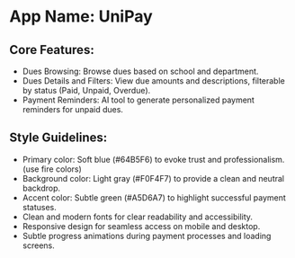 # **App Name**: UniPay

## Core Features:

- Dues Browsing: Browse dues based on school and department.
- Dues Details and Filters: View due amounts and descriptions, filterable by status (Paid, Unpaid, Overdue).
- Payment Reminders: AI tool to generate personalized payment reminders for unpaid dues.

## Style Guidelines:

- Primary color: Soft blue (#64B5F6) to evoke trust and professionalism.(use fire colors)
- Background color: Light gray (#F0F4F7) to provide a clean and neutral backdrop.
- Accent color: Subtle green (#A5D6A7) to highlight successful payment statuses.
- Clean and modern fonts for clear readability and accessibility.
- Responsive design for seamless access on mobile and desktop.
- Subtle progress animations during payment processes and loading screens.